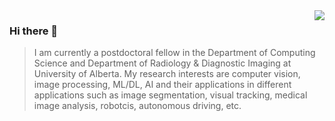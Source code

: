 <img align="right" src="https://github-readme-stats.vercel.app/api?username=xuebinqin&show_icons=true&icon_color=805AD5&text_color=718096&bg_color=ffffff&hide_title=true" />

### Hi there 👋

> I am currently a postdoctoral fellow in the Department of Computing Science and Department of Radiology & Diagnostic Imaging at University of Alberta. My research interests are computer vision, image processing, ML/DL, AI and their applications in different applications such as image segmentation, visual tracking, medical image analysis, robotcis, autonomous driving, etc.

<!--
**xuebinqin/xuebinqin** is a ✨ _special_ ✨ repository because its `README.md` (this file) appears on your GitHub profile.

Here are some ideas to get you started:

- 🔭 I’m currently working on ...
- 🌱 I’m currently learning ...
- 👯 I’m looking to collaborate on ...
- 🤔 I’m looking for help with ...
- 💬 Ask me about ...
- 📫 How to reach me: ...
- 😄 Pronouns: ...
- ⚡ Fun fact: ...
-->
